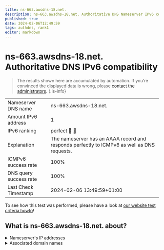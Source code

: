 ```yaml
---
title: ns-663.awsdns-18.net.
description: ns-663.awsdns-18.net. Authoritative DNS Nameserver IPv6 compatibility
published: true
date: 2024-02-06T12:49:59
tags: authdns, rank1
editor: markdown
---
```


# ns-663.awsdns-18.net. Authoritative DNS IPv6 compatibility

> The results shown here are accumulated by automation. If you're convinced the displayed data is wrong, please [contact the administrators](/howto/chat). 
{.is-info}




|   |   |
| - | - |
| Nameserver DNS name | ns-663.awsdns-18.net.
| Amount IPv6 address | 1
| IPv6 ranking | perfect :1st_place_medal: [🔗](/howto/ranking) |
| Explanation | The nameserver has an AAAA record and responds perfectly to ICMPv6 as well as DNS requests. |
| ICMPv6 success rate | 100%|
| DNS query success rate | 100% |
| Last Check Timestamp | 2024-02-06 13:49:59+01:00 |

To see how this test was performed, please have a look at [our website test criteria howto](/howto/testcriteria/authdns)!


## What is ns-663.awsdns-18.net. about?




<details>
<summary>Nameserver's IP addresses</summary>

2600:9000:5302:9700::1

</details>



<details>
<summary>Associated domain names</summary>

scrapy.org

</details>
